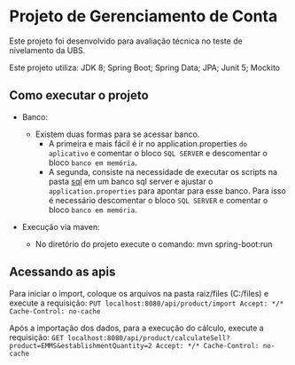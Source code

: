 Projeto de Gerenciamento de Conta
=================================

Este projeto foi desenvolvido para avaliação técnica no teste de nivelamento da UBS.
    
Este projeto utiliza:
JDK 8;
Spring Boot;
Spring Data;
JPA;
Junit 5;
Mockito

## Como executar o projeto
- Banco:
    - Existem duas formas para se acessar banco.
        - A primeira e mais fácil é ir no application.properties `do aplicativo` e comentar o bloco `SQL SERVER` e descomentar o bloco `banco em memória`.
        - A segunda, consiste na necessidade de executar os scripts na pasta [sql](src/sql) em um banco sql server e ajustar o `application.properties` para apontar para esse banco.
        Para isso é necessário descomentar o bloco `SQL SERVER` e comentar o bloco `banco em memória`.
        
- Execução via maven:
    - No diretório do projeto execute o comando: mvn spring-boot:run

## Acessando as apis
Para iniciar o import, coloque os arquivos na pasta raiz/files (C:/files) e execute a requisição: 
`PUT localhost:8080/api/product/import
 Accept: */*
 Cache-Control: no-cache`
 
Após a importação dos dados, para a execução do cálculo, execute a requisição: 
`GET localhost:8080/api/product/calculateSell?product=EMMS&establishmentQuantity=2
 Accept: */*
 Cache-Control: no-cache`
